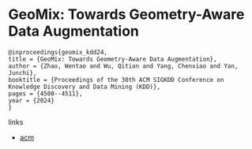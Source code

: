 # GeoMix: Towards Geometry-Aware Data Augmentation

```
@inproceedings{geomix_kdd24,
title = {GeoMix: Towards Geometry-Aware Data Augmentation},
author = {Zhao, Wentao and Wu, Qitian and Yang, Chenxiao and Yan, Junchi},
booktitle = {Proceedings of the 30th ACM SIGKDD Conference on Knowledge Discovery and Data Mining (KDD)},
pages = {4500--4511},
year = {2024}
}
```

links
- [acm](https://dl.acm.org/doi/10.1145/3637528.3671700)
